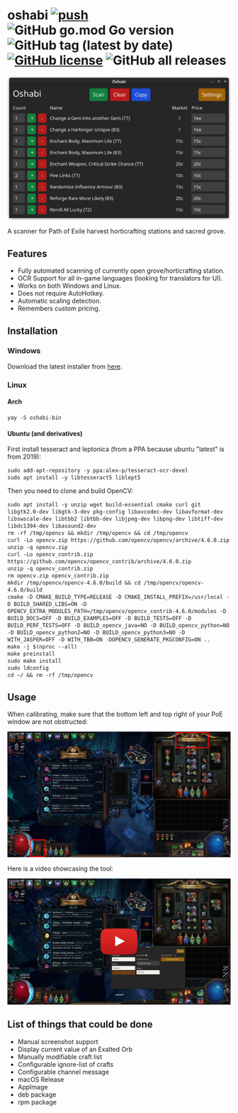 # oshabi [![push](https://github.com/Vilsol/oshabi/actions/workflows/push.yml/badge.svg)](https://github.com/Vilsol/oshabi/actions/workflows/push.yaml) ![GitHub go.mod Go version](https://img.shields.io/github/go-mod/go-version/vilsol/oshabi) ![GitHub tag (latest by date)](https://img.shields.io/github/v/tag/vilsol/oshabi) [![GitHub license](https://img.shields.io/github/license/Vilsol/oshabi)](https://github.com/Vilsol/oshabi/blob/master/LICENSE) ![GitHub all releases](https://img.shields.io/github/downloads/vilsol/oshabi/total)

![screenshot of oshabi home view](.github/images/home.png)

A scanner for Path of Exile harvest horticrafting stations and sacred grove.

## Features

* Fully automated scanning of currently open grove/horticrafting station.
* OCR Support for all in-game languages (looking for translators for UI).
* Works on both Windows and Linux.
* Does not require AutoHotkey.
* Automatic scaling detection.
* Remembers custom pricing.

## Installation

### Windows

Download the latest installer from [here](https://github.com/Vilsol/oshabi/releases).

### Linux

#### Arch

```shell
yay -S oshabi-bin
```

#### Ubuntu (and derivatives)

First install tesseract and leptonica (from a PPA because ubuntu "latest" is from 2019):

```shell
sudo add-apt-repository -y ppa:alex-p/tesseract-ocr-devel
sudo apt install -y libtesseract5 liblept5
```

Then you need to clone and build OpenCV:

```shell
sudo apt install -y unzip wget build-essential cmake curl git libgtk2.0-dev libgtk-3-dev pkg-config libavcodec-dev libavformat-dev libswscale-dev libtbb2 libtbb-dev libjpeg-dev libpng-dev libtiff-dev libdc1394-dev libasound2-dev
rm -rf /tmp/opencv && mkdir /tmp/opencv && cd /tmp/opencv
curl -Lo opencv.zip https://github.com/opencv/opencv/archive/4.6.0.zip
unzip -q opencv.zip
curl -Lo opencv_contrib.zip https://github.com/opencv/opencv_contrib/archive/4.6.0.zip
unzip -q opencv_contrib.zip
rm opencv.zip opencv_contrib.zip
mkdir /tmp/opencv/opencv-4.6.0/build && cd /tmp/opencv/opencv-4.6.0/build
cmake -D CMAKE_BUILD_TYPE=RELEASE -D CMAKE_INSTALL_PREFIX=/usr/local -D BUILD_SHARED_LIBS=ON -D OPENCV_EXTRA_MODULES_PATH=/tmp/opencv/opencv_contrib-4.6.0/modules -D BUILD_DOCS=OFF -D BUILD_EXAMPLES=OFF -D BUILD_TESTS=OFF -D BUILD_PERF_TESTS=OFF -D BUILD_opencv_java=NO -D BUILD_opencv_python=NO -D BUILD_opencv_python2=NO -D BUILD_opencv_python3=NO -D WITH_JASPER=OFF -D WITH_TBB=ON -DOPENCV_GENERATE_PKGCONFIG=ON ..
make -j $(nproc --all)
make preinstall
sudo make install
sudo ldconfig
cd ~/ && rm -rf /tmp/opencv
```

## Usage

When calibrating, make sure that the bottom left and top right of your PoE window are not obstructed:

![](.github/images/oshabi-calibration.jpg)

Here is a video showcasing the tool:

<a href="https://youtu.be/xZBicEgSh58" target="_blank" rel="noopener">![](.github/images/oshabi-youtube.jpg)</a>

## List of things that could be done

* Manual screenshot support
* Display current value of an Exalted Orb
* Manually modifiable craft list
* Configurable ignore-list of crafts
* Configurable channel message
* macOS Release
* AppImage
* deb package
* rpm package
